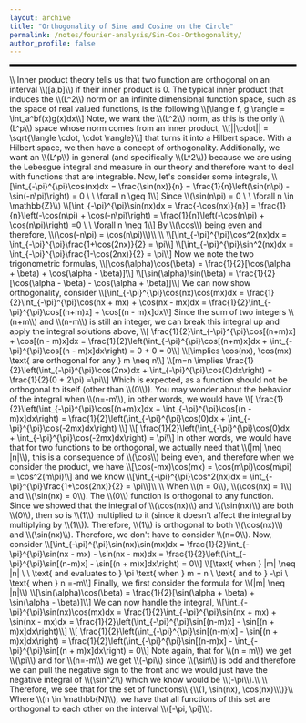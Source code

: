 ```yaml
---
layout: archive
title: "Orthogonality of Sine and Cosine on the Circle"
permalink: /notes/fourier-analysis/Sin-Cos-Orthogonality/
author_profile: false
--- 
```

<hr style="border: 2px solid black;">
\\
Inner product theory tells us that two function are orthogonal on an interval \\([a,b]\\) if their inner product is 0. The typical inner product that induces the \\(L^2\\) norm on an infinite dimensional function space, such as the space of real valued functions, is the following
\\[\langle f, g \rangle = \int_a^bf(x)g(x)dx\\]
Note, we want the \\(L^2\\) norm, as this is the only \\(L^p\\) space whose norm comes from an inner product, 
\\[||\cdot|| = \sqrt{\langle \cdot, \cdot \rangle}\\]
that turns it into a Hilbert space. With a Hilbert space, we then have a concept of orthogonality. Additionally, we want an \\(L^p\\) in general (and specifically \\(L^2\\)) because we are using the Lebesgue integral and measure in our theory and therefore want to deal with functions that are integrable. Now, let's consider some integrals,
\\[\int_{-\pi}^{\pi}\cos(nx)dx = \frac{\sin(nx)}{n} = \frac{1}{n}\left(\sin(n\pi) - \sin(-n\pi)\right) = 0 \ \ \forall n \geq 1\\]
Since \\(\sin(n\pi) = 0 \ \ \forall n \in \mathbb{Z}\\)
\\[\int_{-\pi}^{\pi}\sin(nx)dx = \frac{-\cos(nx)}{n}] = \frac{1}{n}\left(-\cos(n\pi) + \cos(-n\pi)\right) = \frac{1}{n}\left(-\cos(n\pi) + \cos(n\pi)\right) =0 \ \ \forall n \neq 1\\]
By \\(\cos\\) being even and therefore, \\(\cos(-n\pi) = \cos(n\pi)\\)\\
\\
\\[\int_{-\pi}^{\pi}\cos^2(nx)dx = \int_{-\pi}^{\pi}\frac{1+\cos(2nx)}{2} = \pi\\]
\\[\int_{-\pi}^{\pi}\sin^2(nx)dx = \int_{-\pi}^{\pi}\frac{1-\cos(2nx)}{2} = \pi\\]
Now we note the two trigonometric formulas,
\\[\cos(\alpha)\cos(\beta) = \frac{1}{2}[\cos(\alpha + \beta) + \cos(\alpha - \beta)]\\]
\\[\sin(\alpha)\sin(\beta) = \frac{1}{2}[\cos(\alpha - \beta) - \cos(\alpha + \beta)]\\]
We can now show orthogonality, consider
\\[\int_{-\pi}^{\pi}\cos(nx)\cos(mx)dx = \frac{1}{2}\int_{-\pi}^{\pi}\cos(nx + mx) + \cos(nx - mx)dx =  \frac{1}{2}\int_{-\pi}^{\pi}\cos[(n+m)x] + \cos[(n - m)x]dx\\]
Since the sum of two integers \\(n+m\\) and \\(n-m\\) is still an integer, we can break this integral up and apply the integral solutions above,
\\[ \frac{1}{2}\int_{-\pi}^{\pi}\cos[(n+m)x] + \cos[(n - m)x]dx =  \frac{1}{2}\left(\int_{-\pi}^{\pi}\cos[(n+m)x]dx + \int_{-\pi}^{\pi}\cos[(n - m)x]dx\right) = 0 + 0 = 0\\]
\\[\implies \cos(nx), \cos(mx) \text{ are orthogonal for any } m \neq n\\]
\\[m=n \implies \frac{1}{2}\left(\int_{-\pi}^{\pi}\cos(2nx)dx + \int_{-\pi}^{\pi}\cos(0)dx\right) = \frac{1}{2}(0 + 2\pi) =\pi\\]
Which is expected, as a function should not be orthogonal to itself (other than \\(0\\)). You may wonder about the behavior of the integral when \\(n=-m\\), in other words, we would have
\\[ \frac{1}{2}\left(\int_{-\pi}^{\pi}\cos[(n+m)x]dx + \int_{-\pi}^{\pi}\cos[(n - m)x]dx\right) =  \frac{1}{2}\left(\int_{-\pi}^{\pi}\cos(0)dx + \int_{-\pi}^{\pi}\cos(-2mx)dx\right) \\]
\\[ \frac{1}{2}\left(\int_{-\pi}^{\pi}\cos(0)dx + \int_{-\pi}^{\pi}\cos(-2mx)dx\right) = \pi\\]
In other words, we would have that for two functions to be orthogonal, we actually need that \\(|m| \neq |n|\\), this is a consequence of \\(\cos\\) being even, and therefore when we consider the product, we have
\\[\cos(-mx)\cos(mx) = \cos(m\pi)\cos(m\pi) = \cos^2(m\pi)\\]
and we know
\\[\int_{-\pi}^{\pi}\cos^2(nx)dx = \int_{-\pi}^{\pi}\frac{1+\cos(2nx)}{2} = \pi\\]\\
\\
When \\(n = 0\\), \\(\cos(nx) = 1\\) and \\(\sin(nx) = 0\\). The \\(0\\) function is orthogonal to any function. Since we showed that the integral of \\(\cos(nx)\\) and \\(\sin(nx)\\) are both \\(0\\), then so is \\(1\\) multiplied to it (since it doesn't affect the integral by multiplying by \\(1\\)). Therefore, \\(1\\) is orthogonal to both \\(\cos(nx)\\) and \\(\sin(nx)\\). Therefore, we don't have to consider \\(n=0\\). Now, consider
\\[\int_{-\pi}^{\pi}\sin(nx)\sin(mx)dx = \frac{1}{2}\int_{-\pi}^{\pi}\sin(nx - mx) - \sin(nx - mx)dx =  \frac{1}{2}\left(\int_{-\pi}^{\pi}\sin[(n-m)x] - \sin[(n + m)x]dx\right) = 0\\]
\\[\text{ when } |m| \neq |n| \ \ \text{ and evaluates to } \pi \text{ when } m = n \ \text{ and to } -\pi \ \text{ when } n =-m\\]
Finally, we first consider the formula for \\(|m| \neq |n|\\)
\\[\sin(\alpha)\cos(\beta) = \frac{1}{2}[\sin(\alpha + \beta) + \sin(\alpha - \beta)]\\]
We can now handle the integral,
\\[\int_{-\pi}^{\pi}\sin(nx)\cos(mx)dx = \frac{1}{2}\int_{-\pi}^{\pi}\sin(nx + mx) + \sin(nx - mx)dx =  \frac{1}{2}\left(\int_{-\pi}^{\pi}\sin[(n-m)x] - \sin[(n + m)x]dx\right)\\]
\\[  \frac{1}{2}\left(\int_{-\pi}^{\pi}\sin[(n-m)x] - \sin[(n + m)x]dx\right)  =   \frac{1}{2}\left(\int_{-\pi}^{\pi}\sin[(n-m)x] - \int_{-\pi}^{\pi}\sin[(n + m)x]dx\right) = 0\\]
Note again, that for \\(n = m\\) we get \\(\pi\\) and for \\(n=-m\\) we get \\(-\pi\\) since \\(\sin\\) is odd and therefore we can pull the negative sign to the front and we would just have the negative integral of \\(\sin^2\\) which we know would be \\(-\pi\\).\\
\\
Therefore, we see that for the set of functions\\
{\\(1, \sin(nx), \cos(nx)\\\)}\\
Where \\(n \in \mathbb{N}\\), we have that all functions of this set are orthogonal to each other on the interval \\([-\pi, \pi]\\).

